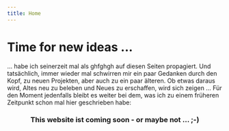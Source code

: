 ```yaml
---
title: Home
---
```

# Time for new ideas ...

... habe ich seinerzeit mal als ghfghgh auf diesen Seiten propagiert. Und tatsächlich, immer wieder mal schwirren mir ein paar Gedanken durch den Kopf, zu neuen Projekten, aber auch zu ein paar älteren. Ob etwas daraus wird, Altes neu zu beleben und Neues zu erschaffen, wird sich zeigen ... Für den Moment jedenfalls bleibt es weiter bei dem, was ich zu einem früheren Zeitpunkt schon mal hier geschrieben habe:

<div style="text-align: center;"><h3>This website ist coming soon - or maybe not ... ;-)</h3></div>

